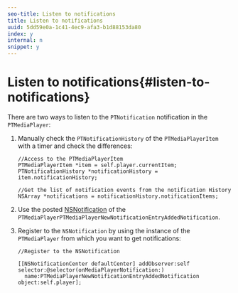 ```yaml
---
seo-title: Listen to notifications
title: Listen to notifications
uuid: 5dd59e0a-1c41-4ec9-afa3-b1d88153da80
index: y
internal: n
snippet: y
---
```


# Listen to notifications{#listen-to-notifications}

There are two ways to listen to the `PTNotification` notification in the `PTMediaPlayer`: 

1. Manually check the `PTNotificationHistory` of the `PTMediaPlayerItem` with a timer and check the differences:

   ```
   //Access to the PTMediaPlayerItem  
   PTMediaPlayerItem *item = self.player.currentItem; 
   PTNotificationHistory *notificationHistory = item.notificationHistory; 
    
   //Get the list of notification events from the notification History  
   NSArray *notifications = notificationHistory.notificationItems;
   ```

1. Use the posted [NSNotification](https://developer.apple.com/library/mac/%23documentation/Cocoa/Reference/Foundation/Classes/NSNotification_Class/Reference/Reference.html) of the `PTMediaPlayerPTMediaPlayerNewNotificationEntryAddedNotification`.
1. Register to the `NSNotification` by using the instance of the `PTMediaPlayer` from which you want to get notifications:

   ```
   //Register to the NSNotification 
    
   [[NSNotificationCenter defaultCenter] addObserver:self selector:@selector(onMediaPlayerNotification:)  
     name:PTMediaPlayerNewNotificationEntryAddedNotification object:self.player];
   ```

